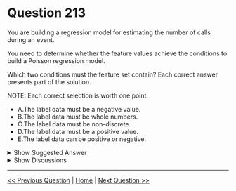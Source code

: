# Question 213

You are building a regression model for estimating the number of calls during an event.

You need to determine whether the feature values achieve the conditions to build a Poisson regression model.

Which two conditions must the feature set contain? Each correct answer presents part of the solution.

NOTE: Each correct selection is worth one point.

- A.The label data must be a negative value.
- B.The label data must be whole numbers.
- C.The label data must be non-discrete.
- D.The label data must be a positive value.
- E.The label data can be positive or negative.

<details>
  <summary>Show Suggested Answer</summary>

<strong>BD</strong><br>

</details>

<details>
  <summary>Show Discussions</summary>

<blockquote><p><strong>Arif001300</strong> <code>(Fri 30 Oct 2020 16:18)</code> - <em>Upvotes: 17</em></p><p>Answer is B and D</p></blockquote>
<blockquote><p><strong>evangelist</strong> <code>(Mon 02 Dec 2024 12:17)</code> - <em>Upvotes: 1</em></p><p>Poison regression is about number of count and it has to be positive and whole number.</p></blockquote>
<blockquote><p><strong>fhlos</strong> <code>(Thu 28 Dec 2023 12:15)</code> - <em>Upvotes: 1</em></p><p>B, D - ChatGPT</p></blockquote>
<blockquote><p><strong>krishna1818</strong> <code>(Wed 29 Nov 2023 11:31)</code> - <em>Upvotes: 1</em></p><p>yes Poisson distribution is applicable for whole numbers which are positive</p></blockquote>
<blockquote><p><strong>ning</strong> <code>(Tue 22 Nov 2022 14:57)</code> - <em>Upvotes: 1</em></p><p>The definition for Poisson Regression is that Y must be counts, so it is a positive integer</p></blockquote>
<blockquote><p><strong>dija123</strong> <code>(Mon 13 Jun 2022 16:58)</code> - <em>Upvotes: 2</em></p><p>Agree with B &amp; D</p></blockquote>
<blockquote><p><strong>anjurad</strong> <code>(Mon 25 Oct 2021 20:23)</code> - <em>Upvotes: 1</em></p><p>The outcome variable in a Poisson regression cannot have negative numbers, so input variables cannot be negative + Poisson regression is often used for modelling count data (whole numbers)</p></blockquote>
<blockquote><p><strong>lance_96</strong> <code>(Sat 11 Sep 2021 07:45)</code> - <em>Upvotes: 2</em></p><p>I also share the answer B &amp; D. If you answer only B, you risk that the final count could be negative, as whole numbers in general also include negative whole numbers.</p></blockquote>
<blockquote><p><strong>saurabhk1</strong> <code>(Sat 04 Sep 2021 15:10)</code> - <em>Upvotes: 1</em></p><p>I think, the answer is only B, Poison distribution can be used for count only. Count is a discrete quantity(Whole number).

When we talk about the positive number, they can be whole or real number. i mean, 4 and 4.2 are both positive number. But, 4 is a whole number.</p></blockquote>

<blockquote><p><strong>nikhilmehra</strong> <code>(Sat 21 Aug 2021 19:41)</code> - <em>Upvotes: 2</em></p><p>Agree it should be B &amp; D</p></blockquote>
<blockquote><p><strong>Askme101</strong> <code>(Sat 26 Jun 2021 13:47)</code> - <em>Upvotes: 3</em></p><p>Agree it should be B &amp;D</p></blockquote>

</details>

---

[<< Previous Question](question_212.md) | [Home](../index.md) | [Next Question >>](question_214.md)
